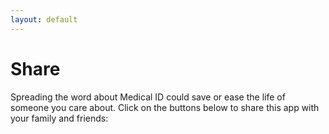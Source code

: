 ```yaml
---
layout: default
---
```

# Share

<div class="row justify-content-center">
  <div class="col-lg-8">
    <p>Spreading the word about Medical ID could save or ease the life of someone you care about. Click on the buttons below to share this app with your family and friends:</p>
    <div class="addthis_inline_share_toolbox_jtn6" style="padding: 16px 0;"></div>
  </div>
</div>
